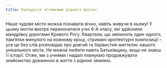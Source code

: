 ```yaml
---
title: Екскурcія «Стежками рідного міста»
---
```


Наше чудове місто можна пізнавати вічно, навіть живучи в ньому! У цьому могли вкотре переконатися учні 6-А класу, які здійснили мандрівку дорогами Кривого Рогу. Квартали, що змінюють один одного, пам’ятки минулого на кожному кроці, стримані архітектурні композиції – усе це без слів розповідає про довгий та барвистий життєпис нашого унікального міста. Не можна любити навіть Батьківщину, якщо не знаєш її історії. Отже, ми з учнями і надалі плануємо продовжувати знайомство довжиною в життя з рідною землею.

<slideshow id="_/72157691951951112" />
